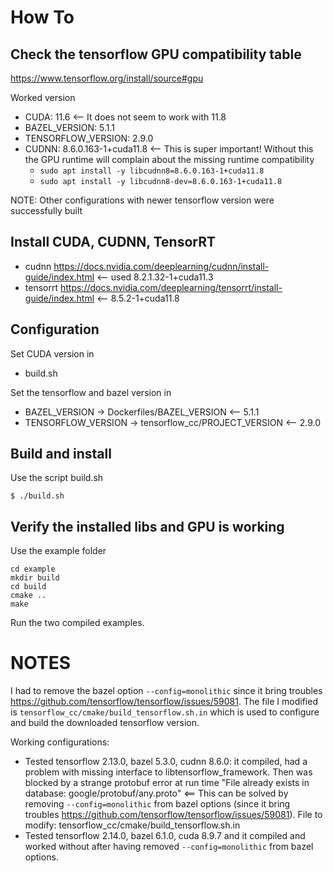 # How To 


## Check the tensorflow GPU compatibility table 

https://www.tensorflow.org/install/source#gpu

Worked version 
* CUDA: 11.6    <-- It does not seem to work with 11.8
* BAZEL_VERSION: 5.1.1 
* TENSORFLOW_VERSION: 2.9.0
* CUDNN: 8.6.0.163-1+cuda11.8     <-- This is super important! Without this the GPU runtime will complain about the missing runtime compatibility 
    - `sudo apt install -y libcudnn8=8.6.0.163-1+cuda11.8`
    - `sudo apt install -y libcudnn8-dev=8.6.0.163-1+cuda11.8`

NOTE: Other configurations with newer tensorflow version were successfully built

## Install CUDA, CUDNN, TensorRT 

* cudnn  https://docs.nvidia.com/deeplearning/cudnn/install-guide/index.html    <-- used 8.2.1.32-1+cuda11.3
* tensorrt https://docs.nvidia.com/deeplearning/tensorrt/install-guide/index.html  <--  8.5.2-1+cuda11.8 

## Configuration

Set CUDA version in 
* build.sh

Set the tensorflow and bazel version in 
* BAZEL_VERSION -> Dockerfiles/BAZEL_VERSION    <-- 5.1.1 
* TENSORFLOW_VERSION -> tensorflow_cc/PROJECT_VERSION <-- 2.9.0

## Build and install 

Use the script build.sh 
```
$ ./build.sh 
```

## Verify the installed libs and GPU is working

Use the example folder 
```
cd example 
mkdir build
cd build 
cmake ..
make 
```
Run the two compiled examples. 

# NOTES 

I had to remove the bazel option `--config=monolithic` since it bring troubles https://github.com/tensorflow/tensorflow/issues/59081. 
The file I modified is `tensorflow_cc/cmake/build_tensorflow.sh.in` which is used to configure and build the downloaded tensorflow version. 

Working configurations: 
* Tested tensorflow 2.13.0, bazel 5.3.0, cudnn 8.6.0: it compiled, had a problem with missing interface to libtensorflow_framework. Then was blocked by a strange protobuf error at run time "File already exists in database: google/protobuf/any.proto"   <== This can be solved by removing `--config=monolithic` from bazel options (since it bring troubles https://github.com/tensorflow/tensorflow/issues/59081). File to modify: tensorflow_cc/cmake/build_tensorflow.sh.in
* Tested tensorflow 2.14.0, bazel 6.1.0, cuda 8.9.7 and it compiled and worked without after having removed  `--config=monolithic` from bazel options. 

